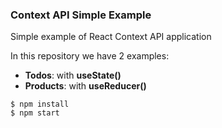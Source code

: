 ### Context API Simple Example

Simple example of React Context API application

In this repository we have 2 examples:
  - **Todos**: with **useState()**
  - **Products**: with **useReducer()** 

```
$ npm install
$ npm start
```
